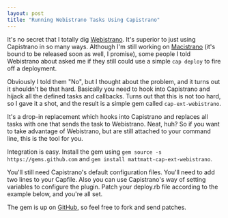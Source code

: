 ```yaml
---
layout: post
title: "Running Webistrano Tasks Using Capistrano"
---
```

It's no secret that I totally dig [Webistrano](http://labs.peritor.com/webistrano). It's superior to just using Capistrano in so many ways. Although I'm still working on [Macistrano](http://github.com/mattmatt/macistrano) (it's bound to be released soon as well, I promise), some people I told Webistrano about asked me if they still could use a simple `cap deploy` to fire off a deployment.

Obviously I told them "No", but I thought about the problem, and it turns out it shouldn't be that hard. Basically you need to hook into Capistrano and hijack all the defined tasks and callbacks. Turns out that this is not too hard, so I gave it a shot, and the result is a simple gem called `cap-ext-webistrano`.

It's a drop-in replacement which hooks into Capistrano and replaces all tasks with one that sends the task to Webistrano. Neat, huh? So if you want to take advantage of Webistrano, but are still attached to your command line, this is the tool for you.

Integration is easy. Install the gem using `gem source -s https://gems.github.com` and `gem install mattmatt-cap-ext-webistrano`.

You'll still need Capistrano's default configuration files. You'll need to add two lines to your Capfile. Also you can use Capistrano's way of setting variables to configure the plugin. Patch your deploy.rb file according to the example below, and you're all set.

<script src="http://gist.github.com/49553.js"></script>

The gem is up on [GitHub](http://github.com/mattmatt/cap-ext-webistrano), so feel free to fork and send patches.